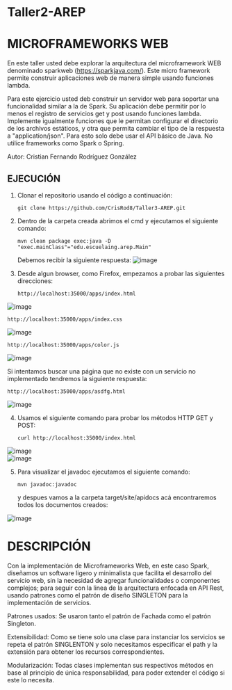 # Taller2-AREP

# MICROFRAMEWORKS WEB

En este taller usted debe explorar la arquitectura del microframework WEB denominado sparkweb (https://sparkjava.com/). Este micro framework permite construir aplicaciones web de manera simple usando funciones lambda.

Para este ejercicio usted deb construir un  servidor web para soportar una funcionalidad similar a la de Spark. Su aplicación debe permitir por lo menos el registro de servicios get y post usando funciones lambda.  
Implemente igualmente funciones que le permitan configurar el directorio de los archivos estáticos, y otra que permita cambiar el tipo de la respuesta a "application/json". Para esto solo debe usar el API básico de Java. No utilice frameworks como Spark o Spring.  

Autor: Cristian Fernando Rodríguez González  

## EJECUCIÓN 
1. Clonar el repositorio usando el código a continuación:
   ```
   git clone https://github.com/CrisRod8/Taller3-AREP.git
   ```
2. Dentro de la carpeta creada abrimos el cmd y ejecutamos el siguiente comando:
   ```
   mvn clean package exec:java -D "exec.mainClass"="edu.escuelaing.arep.Main"
   ```

   Debemos recibir la siguiente respuesta:
  ![image](https://github.com/CrisRod8/Taller3-AREP/assets/111186898/482137ed-1c05-4e40-9310-77b3e6658743)  
  
3. Desde algun browser, como Firefox, empezamos a probar las siguientes direcciones:
   ```
   http://localhost:35000/apps/index.html
   ``` 
  ![image](https://github.com/CrisRod8/Taller2-AREP/assets/111186898/6287bc3f-a68b-4a13-b11f-4ce846b5dcfe)  

   ```
   http://localhost:35000/apps/index.css
   ```
  ![image](https://github.com/CrisRod8/Taller2-AREP/assets/111186898/4b8ef3c7-2c4f-4b33-aa94-825a12e9f058)  

   ```
   http://localhost:35000/apps/color.js
   ```
  ![image](https://github.com/CrisRod8/Taller2-AREP/assets/111186898/e2bc3cb3-c446-4651-97a2-5b679ab97c46)  

  Si intentamos buscar una página que no existe con un servicio no implementado tendremos la siguiente respuesta:  
   ```
   http://localhost:35000/apps/asdfg.html
   ```
  ![image](https://github.com/CrisRod8/Taller2-AREP/assets/111186898/01336341-f523-4136-803a-f72d49775d34)  

4. Usamos el siguiente comando para probar los métodos HTTP GET y POST:

    ```
    curl http://localhost:35000/index.html
    ```
  ![image](https://github.com/CrisRod8/Taller3-AREP/assets/111186898/ef391592-7b00-435a-89a8-d728ec7d4cef)  
  ![image](https://github.com/CrisRod8/Taller3-AREP/assets/111186898/3ff1059b-f46c-472a-9bf1-e03a02f0fe14)  
    
5. Para visualizar el javadoc ejecutamos el siguiente comando:
   ```
   mvn javadoc:javadoc
   ```
   y despues vamos a la carpeta target/site/apidocs acá encontraremos todos los documentos creados:

  ![image](https://github.com/CrisRod8/Taller3-AREP/assets/111186898/6d718f44-4688-4d21-80ac-01f849f1f629)  
  
# DESCRIPCIÓN  
Con la implementación de Microframeworks Web, en este caso Spark, diseñamos un software ligero y minimalista que facilita el desarrollo del servicio web, sin la necesidad de agregar funcionalidades o componentes complejos; para seguir con la linea de la arquitectura enfocada en API Rest, usando patrones como el patrón de diseño SINGLETON para la implementación de servicios.

Patrones usados: Se usaron tanto el patrón de Fachada como el patrón Singleton.  

Extensibilidad: Como se tiene solo una clase para instanciar los servicios se repeta el patrón SINGLENTON y solo necesitamos especificar el path y la extensión para obtener los recursos correspondientes.  

Modularización: Todas clases implementan sus respectivos métodos en base al principio de única responsabilidad, para poder extender el código si este lo necesita.
 
